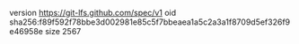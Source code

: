 version https://git-lfs.github.com/spec/v1
oid sha256:f89f592f78bbe3d002981e85c5f7bbeaea1a5c2a3a1f8709d5ef326f9e46958e
size 2567
